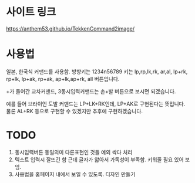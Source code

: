 # 사이트 링크 
https://anthem53.github.io/TekkenCommand2image/

# 사용법

일본, 한국식 커맨드를 사용함.
방향키는 1234n56789
키는 lp,rp,lk,rk, ar,al, lp+rk, rp+lk, lp+ak, rp+ak, ap+lk,ap+rk, all 버튼입니다.

+가 들어간 교차커맨드, 3동시입력커맨드는 손+발 버튼으로 보시면 되겠습니다.

예를 들어 브라이언 도발 커맨드는 LP+LK+RK인데, LP+AK로 구현된다는 뜻입니다.
물론 AL+RK 등으로 구현할 수 있겠지만 추후에 구현하겠습니다.

# TODO 

1. 동시입력버튼 동일의미 다른표현인 것들 예외 싹다 처리
2. 텍스트 입력시 잘뜨긴 함 근데 글자가 얇아서 가독성이 부족함. 키워줄 필요 있어 보임.
3. 사용법을 홈페이지 내에서 보일 수 있도록. 디자인 만들기
   
